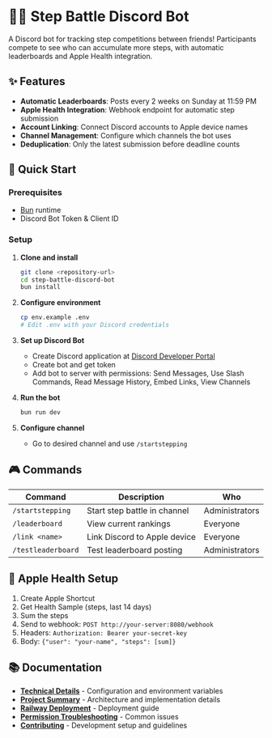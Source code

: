 # 🏃‍♂️ Step Battle Discord Bot

A Discord bot for tracking step competitions between friends! Participants compete to see who can accumulate more steps, with automatic leaderboards and Apple Health integration.

## ✨ Features

- **Automatic Leaderboards**: Posts every 2 weeks on Sunday at 11:59 PM
- **Apple Health Integration**: Webhook endpoint for automatic step submission
- **Account Linking**: Connect Discord accounts to Apple device names
- **Channel Management**: Configure which channels the bot uses
- **Deduplication**: Only the latest submission before deadline counts

## 🚀 Quick Start

### Prerequisites

- [Bun](https://bun.sh/) runtime
- Discord Bot Token & Client ID

### Setup

1. **Clone and install**

   ```bash
   git clone <repository-url>
   cd step-battle-discord-bot
   bun install
   ```

2. **Configure environment**

   ```bash
   cp env.example .env
   # Edit .env with your Discord credentials
   ```

3. **Set up Discord Bot**

   - Create Discord application at [Discord Developer Portal](https://discord.com/developers/applications)
   - Create bot and get token
   - Add bot to server with permissions: Send Messages, Use Slash Commands, Read Message History, Embed Links, View Channels

4. **Run the bot**

   ```bash
   bun run dev
   ```

5. **Configure channel**
   - Go to desired channel and use `/startstepping`

## 🎮 Commands

| Command            | Description                  | Who            |
| ------------------ | ---------------------------- | -------------- |
| `/startstepping`   | Start step battle in channel | Administrators |
| `/leaderboard`     | View current rankings        | Everyone       |
| `/link <name>`     | Link Discord to Apple device | Everyone       |
| `/testleaderboard` | Test leaderboard posting     | Administrators |

## 🔗 Apple Health Setup

1. Create Apple Shortcut
2. Get Health Sample (steps, last 14 days)
3. Sum the steps
4. Send to webhook: `POST http://your-server:8080/webhook`
5. Headers: `Authorization: Bearer your-secret-key`
6. Body: `{"user": "your-name", "steps": [sum]}`

## 📚 Documentation

- **[Technical Details](TECHNICAL_DETAILS.md)** - Configuration and environment variables
- **[Project Summary](PROJECT_SUMMARY.md)** - Architecture and implementation details
- **[Railway Deployment](RAILWAY_DEPLOYMENT.md)** - Deployment guide
- **[Permission Troubleshooting](PERMISSION_TROUBLESHOOTING.md)** - Common issues
- **[Contributing](CONTRIBUTING.md)** - Development setup and guidelines
